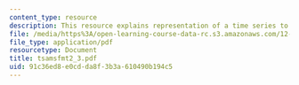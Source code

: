 ```yaml
---
content_type: resource
description: This resource explains representation of a time series to solve a problem.
file: /media/https%3A/open-learning-course-data-rc.s3.amazonaws.com/12-864-inference-from-data-and-models-spring-2005/91c36ed8e0cdda8f3b3a610490b194c5_tsamsfmt2_3.pdf
file_type: application/pdf
resourcetype: Document
title: tsamsfmt2_3.pdf
uid: 91c36ed8-e0cd-da8f-3b3a-610490b194c5
---
```

